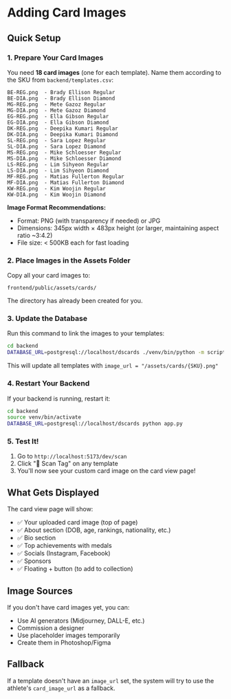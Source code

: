 # Adding Card Images

## Quick Setup

### 1. Prepare Your Card Images

You need **18 card images** (one for each template). Name them according to the SKU from `backend/templates.csv`:

```
BE-REG.png  - Brady Ellison Regular
BE-DIA.png  - Brady Ellison Diamond
MG-REG.png  - Mete Gazoz Regular
MG-DIA.png  - Mete Gazoz Diamond
EG-REG.png  - Ella Gibson Regular
EG-DIA.png  - Ella Gibson Diamond
DK-REG.png  - Deepika Kumari Regular
DK-DIA.png  - Deepika Kumari Diamond
SL-REG.png  - Sara Lopez Regular
SL-DIA.png  - Sara Lopez Diamond
MS-REG.png  - Mike Schloesser Regular
MS-DIA.png  - Mike Schloesser Diamond
LS-REG.png  - Lim Sihyeon Regular
LS-DIA.png  - Lim Sihyeon Diamond
MF-REG.png  - Matias Fullerton Regular
MF-DIA.png  - Matias Fullerton Diamond
KW-REG.png  - Kim Woojin Regular
KW-DIA.png  - Kim Woojin Diamond
```

**Image Format Recommendations:**
- Format: PNG (with transparency if needed) or JPG
- Dimensions: 345px width × 483px height (or larger, maintaining aspect ratio ~3:4.2)
- File size: < 500KB each for fast loading

### 2. Place Images in the Assets Folder

Copy all your card images to:
```
frontend/public/assets/cards/
```

The directory has already been created for you.

### 3. Update the Database

Run this command to link the images to your templates:

```bash
cd backend
DATABASE_URL=postgresql://localhost/dscards ./venv/bin/python -m scripts.update_template_images
```

This will update all templates with `image_url = "/assets/cards/{SKU}.png"`

### 4. Restart Your Backend

If your backend is running, restart it:

```bash
cd backend
source venv/bin/activate
DATABASE_URL=postgresql://localhost/dscards python app.py
```

### 5. Test It!

1. Go to `http://localhost:5173/dev/scan`
2. Click "📱 Scan Tag" on any template
3. You'll now see your custom card image on the card view page!

## What Gets Displayed

The card view page will show:
- ✅ Your uploaded card image (top of page)
- ✅ About section (DOB, age, rankings, nationality, etc.)
- ✅ Bio section
- ✅ Top achievements with medals
- ✅ Socials (Instagram, Facebook)
- ✅ Sponsors
- ✅ Floating + button (to add to collection)

## Image Sources

If you don't have card images yet, you can:
- Use AI generators (Midjourney, DALL-E, etc.)
- Commission a designer
- Use placeholder images temporarily
- Create them in Photoshop/Figma

## Fallback

If a template doesn't have an `image_url` set, the system will try to use the athlete's `card_image_url` as a fallback.

